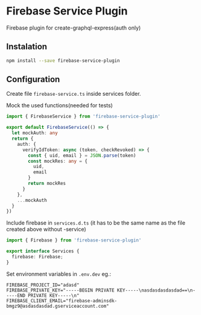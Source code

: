 # Firebase Service Plugin

Firebase plugin for create-graphql-express(auth only)

## Instalation

```sh
npm install --save firebase-service-plugin
```

## Configuration

Create file `firebase-service.ts` inside services folder.

Mock the used functions(needed for tests)

```ts
import { FirebaseService } from 'firebase-service-plugin'

export default FirebaseService(() => {
  let mockAuth: any
  return {
    auth: {
      verifyIdToken: async (token, checkRevoked) => {
        const { uid, email } = JSON.parse(token)
        const mockRes: any = {
          uid,
          email
        }
        return mockRes
      }
    },
    ...mockAuth
  }
})
```

Include firebase in `services.d.ts` (it has to be the same name as the file created above without -service)

```ts
import { Firebase } from 'firebase-service-plugin'

export interface Services {
  firebase: Firebase;
}
```

Set environment variables in `.env.dev` eg.:

```
FIREBASE_PROJECT_ID="adasd"
FIREBASE_PRIVATE_KEY="-----BEGIN PRIVATE KEY-----\nasdasdasdasdad==\n-----END PRIVATE KEY-----\n"
FIREBASE_CLIENT_EMAIL="firebase-adminsdk-bmgz9@asdasdasdad.gserviceaccount.com"
```
